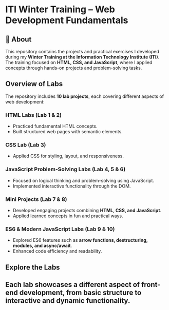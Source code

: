 # ITI Winter Training – Web Development Fundamentals  

## 📌 About  
This repository contains the projects and practical exercises I developed during my **Winter Training at the Information Technology Institute (ITI)**.  
The training focused on **HTML, CSS, and JavaScript**, where I applied concepts through hands-on projects and problem-solving tasks.  

## Overview of Labs  
The repository includes **10 lab projects**, each covering different aspects of web development:  

### **HTML Labs** (Lab 1 & 2)  
- Practiced fundamental HTML concepts.  
- Built structured web pages with semantic elements.  

### **CSS Lab** (Lab 3)  
- Applied CSS for styling, layout, and responsiveness.  

### **JavaScript Problem-Solving Labs** (Lab 4, 5 & 6)  
- Focused on logical thinking and problem-solving using JavaScript.  
- Implemented interactive functionality through the DOM.  

### **Mini Projects** (Lab 7 & 8)  
- Developed engaging projects combining **HTML, CSS, and JavaScript**.  
- Applied learned concepts in fun and practical ways.  

### **ES6 & Modern JavaScript Labs** (Lab 9 & 10)  
- Explored ES6 features such as **arrow functions, destructuring, modules, and async/await**.  
- Enhanced code efficiency and readability.  

## Explore the Labs  
Each lab showcases a different aspect of front-end development, from basic structure to interactive and dynamic functionality.  
---

